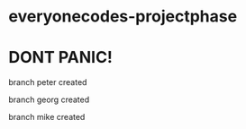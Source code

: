 # everyonecodes-projectphase

# DONT PANIC!

branch peter created

branch georg created

branch mike created